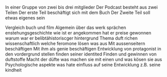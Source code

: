 In einer Gruppe von zwei bis drei mitglieder
Der Podcast besteht aus zwei Teilen 
Der erste Teil beschäftigt sich mit dem Buch
Der Zweite Teil soll etwas eigenes sein 


Vergleich buch und film 
Algemein über das werk sprächen enstehungsgeschichte wie ist er angekommen hat er preise gewonnen warum war er belibtähistoriscger hintergrund
Thema duft richen wissenschaftlich welche feromone lösen was aus
Mit aussenseitern beschäftigen
Mit ihm als genie beschäftigen 
Entwicklung von protagonist in den vordergrund stellen finden seiner identited
Finden und gewinnen von duftstoffe
Macht der düfte was machen sie mit einen und was kösen sie aus
Psychologische aspekte was hate einfluss auf seine Entwicklung z.B. seine kindheit
